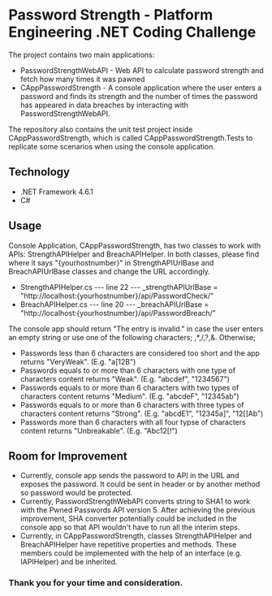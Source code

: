 # Password Strength - Platform Engineering .NET Coding Challenge

The project contains two main applications: 
* PasswordStrengthWebAPI - Web API to calculate password strength and fetch how many times it was pawned
* CAppPasswordStrength - A console application where the user enters a password and finds its strength and the number of times the password has appeared in data breaches by interacting with PasswordStrengthWebAPI.

The repository also contains the unit test project inside CAppPasswordStrength, which is called CAppPasswordStrength.Tests to replicate some scenarios when using the console application.

## Technology
* .NET Framework 4.6.1
* C#

## Usage

Console Application, CAppPasswordStrength, has two classes to work with APIs: StrengthAPIHelper and BreachAPIHelper. In both classes, please find where it says "{yourhostnumber}" in StrengthAPIUrlBase and BreachAPIUrlBase classes and change the URL accordingly.
* StrengthAPIHelper.cs --- line 22 ---   _strengthAPIUrlBase = "http://localhost:{yourhostnumber}/api/PasswordCheck/"
* BreachAPIHelper.cs  --- line 20 --- _breachAPIUrlBase = "http://localhost:{yourhostnumber}/api/PasswordBreach/"


The console app should return "The entry is invalid." in case the user enters an empty string or use one of the following characters; \,*,/,?,&.
Otherwise;
* Passwords less than 6 characters are considered too short and the app returns "VeryWeak". (E.g. "a[12B")
* Passwords equals to or more than 6 characters with one type of characters content returns "Weak". (E.g. "abcdef", "1234567")
* Passwords equals to or more than 6 characters with two types of characters content returns "Medium". (E.g. "abcdeF", "12345ab")
* Passwords equals to or more than 6 characters with three types of characters content returns "Strong". (E.g. "abcdE1", "12345a]", "12[]Ab")
* Passwords more than 6 characters with all four typse of characters content returns "Unbreakable". (E.g. "Abc12[!")

## Room for Improvement

* Currently, console app sends the password to API in the URL and exposes the password. It could be sent in header or by another method so password would be protected.
* Currently, PasswordStrengthWebAPI converts string to SHA1 to work with the Pwned Passwords API version 5. After achieving the previous improvement, SHA converter potentially could be included in the console app so that API wouldn't have to run all the interim steps.
* Currently, in CAppPasswordStrength, classes StrengthAPIHelper and BreachAPIHelper have repetitive properties and methods. These members could be implemented with the help of an interface (e.g. IAPIHelper) and be inherited.

### Thank you for your time and consideration. 

